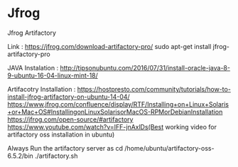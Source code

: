 # Jfrog
Jfrog Artifactory 


Link : https://jfrog.com/download-artifactory-pro/
sudo apt-get install jfrog-artifactory-pro

JAVA Instalation :
http://tipsonubuntu.com/2016/07/31/install-oracle-java-8-9-ubuntu-16-04-linux-mint-18/

Artifacotry Installation :
https://hostpresto.com/community/tutorials/how-to-install-jfrog-artifactory-on-ubuntu-14-04/
https://www.jfrog.com/confluence/display/RTF/Installing+on+Linux+Solaris+or+Mac+OS#InstallingonLinuxSolarisorMacOS-RPMorDebianInstallation
https://jfrog.com/open-source/#artifactory
https://www.youtube.com/watch?v=IFF-jnAxlDs(Best working video for artifactory oss installation in ubuntu)

Always Run the artifactory server as
cd /home/ubuntu/artifactory-oss-6.5.2/bin
./artifactory.sh
